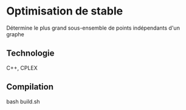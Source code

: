 # Optimisation de stable
Détermine le plus grand sous-ensemble de points indépendants d'un graphe
## Technologie
C++, CPLEX
## Compilation
bash build.sh
